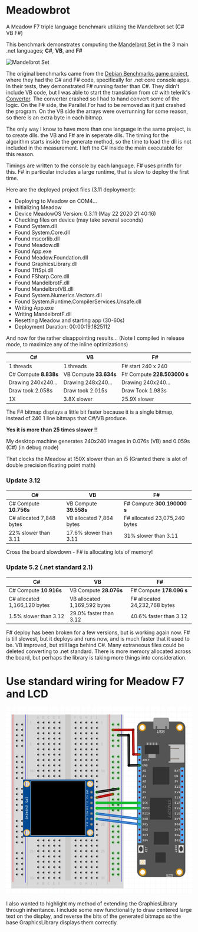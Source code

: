 # Meadowbrot
A Meadow F7 triple language benchmark utilizing the Mandelbrot set (C# VB F#)

This benchmark demonstrates computing the <a href="https://en.wikipedia.org/wiki/Mandelbrot_set">Mandelbrot Set</a>
in the 3 main .net languages; **C#**, **VB**, and **F#**

![Mandelbrot Set](https://upload.wikimedia.org/wikipedia/en/thumb/e/ef/Mandelbrot_black_itr20.png/320px-Mandelbrot_black_itr20.png)

The original benchmarks came from the <a href="https://salsa.debian.org/benchmarksgame-team/benchmarksgame/">Debian Benchmarks game project</a>, 
where they had the C# and F# code, specifically for .net core console apps. In their tests, they demonstrated F# running faster than C#.
They didn't include VB code, but I was able to start the translation from c# with telerik's <a href="https://converter.telerik.com/">Converter</a>.
The converter crashed so I had to hand convert some of the logic. On the F# side, the Parallel.For had to be removed as it just crashed the program.
On the VB side the arrays were overrunning for some reason, so there is an extra byte in each bitmap.

The only way I know to have more than one language in the same project, is to create dlls. the VB and F# are in seperate dlls.
The timing for the algorithm starts inside the generate method, so the time to load the dll is not included in the measurement.
I left the C# inside the main executable for this reason.

Timings are written to the console by each language. F# uses printfn for this.
F# in particular includes a large runtime, that is slow to deploy the first time.

Here are the deployed project files (3.11 deployment):
-  Deploying to Meadow on COM4...
-  Initializing Meadow                                                                                                     
-  Device  MeadowOS Version: 0.3.11 (May 22 2020 21:40:16)                                                                
-  Checking files on device (may take several seconds)  
-   Found System.dll                                                                                                        
-   Found System.Core.dll                                                                                                   
-   Found mscorlib.dll                                                                                                      
-   Found Meadow.dll                                                                                                        
-   Found App.exe                                                                                                           
-   Found Meadow.Foundation.dll                                                                                             
-   Found GraphicsLibrary.dll                                                                                               
-   Found TftSpi.dll                                                                                                       
-   Found FSharp.Core.dll                                                                                                
-   Found MandelbrotF.dll                                                                                                  
-   Found MandelbrotVB.dll                                                                                                  
-   Found System.Numerics.Vectors.dll                                                                                        
-   Found System.Runtime.CompilerServices.Unsafe.dll                                                                         
-  Writing App.exe                                                                                                         
-  Writing MandelbrotF.dll                                                                                                  
-  Resetting Meadow and starting app (30-60s)                                                                              
-  Deployment Duration: 00:00:19.1825112                                                                                   

And now for the rather disappointing results...
(Note I compiled in release mode, to maximize any of the inline optimizations)

 C#      | VB      | F#    |
|--- |---| ---|
|  1 threads         |  1 threads  | F# start 240 x 240 |
|C# Compute **8.838s**   | VB Compute **33.634s** | F# Compute **228.503000 s** |
|  Drawing 240x240...| Drawing 248x240...|   Drawing 240x240... |
|  Draw took 2.058s  |   Draw took 2.015s |  Draw Took 1.983s |
|  1X           | 3.8X slower | 25.9X slower |

The F# bitmap displays a little bit faster because it is a single bitmap, instead of 240 1 line bitmaps that C#/VB produce.

**Yes it is more than 25 times slower !!**

My desktop machine generates 240x240 images in 0.076s (VB) and 0.059s (C#) (in debug mode) 

That clocks the Meadow at 150X slower than an i5 (Granted there is alot of double precision floating point math) 

### Update 3.12 
 C#      | VB      | F#    |
|--- |---| ---|
|C# Compute **10.756s**   | VB Compute **39.558s** | F# Compute **300.190000 s** |
| C# allocated 7,848 bytes  | VB allocated 7,864 bytes  | F# allocated 23,075,240 bytes  |
| 22% slower than 3.11  | 17.6% slower than 3.11 | 31% slower than 3.11 |

Cross the board slowdown - F# is allocating lots of memory! 

### Update 5.2 (.net standard 2.1)
 C#      | VB      | F#    |
|--- |---| ---|
|C# Compute **10.916s**   | VB Compute **28.076s** | F# Compute **178.096 s** |
| C# allocated 1,166,120 bytes  | VB allocated 1,169,592 bytes  | F# allocated 24,232,768 bytes  |
| 1.5% slower than 3.12  | 29.0% faster than 3.12 | 40.6% faster than 3.12 |

F# deploy has been broken for a few versions, but is working again now.
F# is till slowest, but it deploys and runs now, and is much faster that it used to be. VB improved, but still lags behind C#.
Many extraneous files could be deleted converting to .net standard.
There is more memory allocated across the board, but perhaps the library is taking more things into consideration.

# Use standard wiring for Meadow F7 and LCD
![Meadow Frizing](/Meadowbrot/st7789_fritzing.jpg)

I also wanted to highlight my method of extending the GraphicsLibrary through inheritance.
I include some new functionality to draw centered large text on the display,
and reverse the bits of the generated bitmaps so the base GraphicsLibrary displays them correctly.

